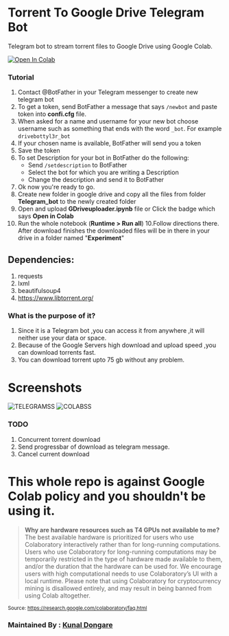 # Torrent To Google Drive Telegram Bot
Telegram bot to stream torrent files to Google Drive using Google Colab.

<a href="https://colab.research.google.com/github/spireon-ex10/Torrent-To-Google-Drive-Downloader/blob/master/Torrent_To_Google_Drive_Downloader_v2.ipynb" target="_parent"><img src="https://colab.research.google.com/assets/colab-badge.svg" alt="Open In Colab"/></a>

### Tutorial
1. Contact @BotFather in your Telegram messenger to create new telegram bot
1. To get a token, send BotFather a message that says <code>/newbot</code> and paste token into **confi.cfg** file.
2. When asked for a name and username  for your new bot choose username such as something that ends with the word <code>_bot</code>. For example <code>drivebottyl3r_bot</code>
3. If your chosen name is available, BotFather will send you a token
4. Save the token
5. To set Description for your bot in BotFather do the following:
    - Send <code>/setdescription</code> to BotFather
    - Select the bot for which you are writing a Description
    - Change the description and send it to BotFather 
6. Ok now you're ready to go.
7. Create new folder in google drive and copy all the files from folder **Telegram_bot** to the newly created folder
8. Open<a href="https://colab.research.google.com/notebooks/intro.ipynb#recent=true"/></a> and upload **GDriveuploader.ipynb** file or  Click the badge which says **Open in Colab**
9. Run the whole notebook (**Runtime > Run all**)
10.Follow directions there.
After download finishes the downloaded files will be in there in your drive in a folder named "**Experiment**"

## Dependencies:
1. requests
2. lxml
3. beautifulsoup4
4. https://www.libtorrent.org/

### What is the purpose of it?
1. Since it is a Telegram bot ,you can access it from anywhere ,it will neither use your data or space.
2. Because of the Google Servers high download and upload speed ,you can download torrents fast.
3. You can download torrent upto 75 gb without any problem.

# Screenshots
![TELEGRAMSS](https://github.com/nastyzera/Torrent-Drive-Telegram-Bot-Using-Colab/raw/master/Screenshots/TelegramBotScreenshot.jpeg)
![COLABSS](https://github.com/nastyzera/Torrent-Drive-Telegram-Bot-Using-Colab/raw/master/Screenshots/ColabScreenshot.jpeg)

### TODO
1. Concurrent torrent download
2. Send progressbar of download as telegram message.
3. Cancel current download

# This whole repo is against Google Colab policy and you shouldn't be using it.
> **Why are hardware resources such as T4 GPUs not available to me?**
The best available hardware is prioritized for users who use Colaboratory interactively rather than for long-running computations. Users who use Colaboratory for long-running computations may be temporarily restricted in the type of hardware made available to them, and/or the duration that the hardware can be used for. We encourage users with high computational needs to use Colaboratory’s UI with a local runtime.
Please note that using Colaboratory for cryptocurrency mining is disallowed entirely, and may result in being banned from using Colab altogether.

<sub>Source: https://research.google.com/colaboratory/faq.html</sub>

### Maintained By : [Kunal Dongare](https://github.com/nastyzera)
